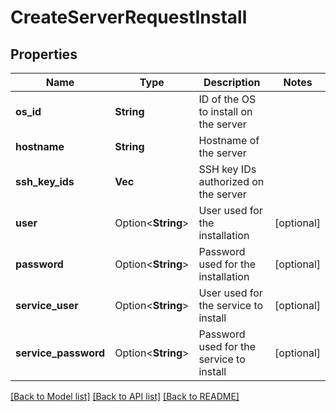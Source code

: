 # CreateServerRequestInstall

## Properties

Name | Type | Description | Notes
------------ | ------------- | ------------- | -------------
**os_id** | **String** | ID of the OS to install on the server | 
**hostname** | **String** | Hostname of the server | 
**ssh_key_ids** | **Vec<String>** | SSH key IDs authorized on the server | 
**user** | Option<**String**> | User used for the installation | [optional]
**password** | Option<**String**> | Password used for the installation | [optional]
**service_user** | Option<**String**> | User used for the service to install | [optional]
**service_password** | Option<**String**> | Password used for the service to install | [optional]

[[Back to Model list]](../README.md#documentation-for-models) [[Back to API list]](../README.md#documentation-for-api-endpoints) [[Back to README]](../README.md)



